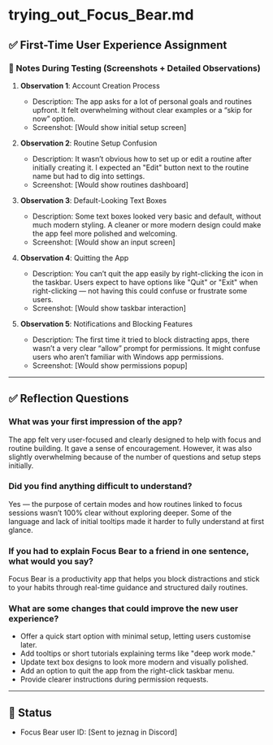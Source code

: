 # trying_out_Focus_Bear.md

## ✅ First-Time User Experience Assignment

### 📸 Notes During Testing (Screenshots + Detailed Observations)

1. **Observation 1**: Account Creation Process
   - Description: The app asks for a lot of personal goals and routines upfront. It felt overwhelming without clear examples or a “skip for now” option.
   - Screenshot: [Would show initial setup screen]

2. **Observation 2**: Routine Setup Confusion
   - Description: It wasn’t obvious how to set up or edit a routine after initially creating it. I expected an "Edit" button next to the routine name but had to dig into settings.
   - Screenshot: [Would show routines dashboard]

3. **Observation 3**: Default-Looking Text Boxes
   - Description: Some text boxes looked very basic and default, without much modern styling. A cleaner or more modern design could make the app feel more polished and welcoming.
   - Screenshot: [Would show an input screen]

4. **Observation 4**: Quitting the App
   - Description: You can’t quit the app easily by right-clicking the icon in the taskbar. Users expect to have options like "Quit" or "Exit" when right-clicking — not having this could confuse or frustrate some users.
   - Screenshot: [Would show taskbar interaction]

5. **Observation 5**: Notifications and Blocking Features
   - Description: The first time it tried to block distracting apps, there wasn’t a very clear “allow” prompt for permissions. It might confuse users who aren’t familiar with Windows app permissions.
   - Screenshot: [Would show permissions popup]

---

## ✅ Reflection Questions

### What was your first impression of the app?

The app felt very user-focused and clearly designed to help with focus and routine building. It gave a sense of encouragement. However, it was also slightly overwhelming because of the number of questions and setup steps initially.

### Did you find anything difficult to understand?

Yes — the purpose of certain modes and how routines linked to focus sessions wasn’t 100% clear without exploring deeper. Some of the language and lack of initial tooltips made it harder to fully understand at first glance.

### If you had to explain Focus Bear to a friend in one sentence, what would you say?

Focus Bear is a productivity app that helps you block distractions and stick to your habits through real-time guidance and structured daily routines.

### What are some changes that could improve the new user experience?

- Offer a quick start option with minimal setup, letting users customise later.
- Add tooltips or short tutorials explaining terms like "deep work mode."
- Update text box designs to look more modern and visually polished.
- Add an option to quit the app from the right-click taskbar menu.
- Provide clearer instructions during permission requests.

---

## 📌 Status
- Focus Bear user ID: [Sent to jeznag in Discord]
